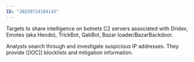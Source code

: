 ```yaml
---
ID: "20250724184145"
---
```

Targets to share intelligence on botnets C2 servers associated with Dridex, Emotes (aka Heodo), TrickBot, QakBot, Bazar loader/BazarBackdoor.

Analysts search through and investigate suspicious IP addresses. They provide [[IOC]] blocklists and mitigation information.